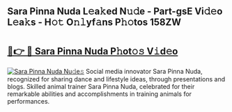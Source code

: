 ## Sara Pinna Nuda L𝚎a𝚔ed N𝚞𝚍e - Part-gsE Vi𝚍𝚎o L𝚎a𝚔s - H𝚘𝚝 O𝚗𝚕yf𝚊ns P𝚑𝚘tos 158ZW

# <h2><a href="http://kf1hek.oniu.top/?m=Sara+Pinna+Nuda">🔗👉 🔴 Sara Pinna Nuda P𝚑ot𝚘𝚜 V𝚒d𝚎o</a></h2>

[![Sara Pinna Nuda Nu𝚍e𝚜](https://i.imgur.com/0qMVB7G.gif)](http://kf1hek.oniu.top/?m=Sara+Pinna+Nuda)
Social media innovator Sara Pinna Nuda, recognized for sharing dance and lifestyle ideas, through presentations and blogs. Skilled animal trainer Sara Pinna Nuda, celebrated for their remarkable abilities and accomplishments in training animals for performances.  
